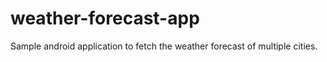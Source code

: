 # weather-forecast-app
Sample android application to fetch the weather forecast of multiple cities.
